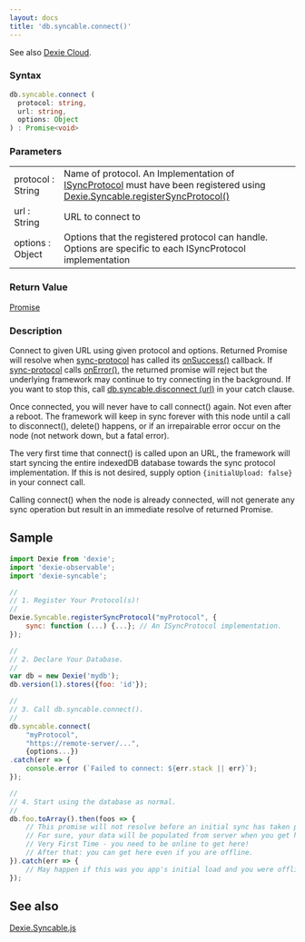 ```yaml
---
layout: docs
title: 'db.syncable.connect()'
---
```

See also [Dexie Cloud](/cloud/).

### Syntax

```typescript
db.syncable.connect (
  protocol: string,
  url: string,
  options: Object
) : Promise<void>
```

### Parameters

<table>
<tr>
  <td>protocol : String</td>
  <td>
    Name of protocol. An Implementation of <a href="/docs/Syncable/Dexie.Syncable.ISyncProtocol">ISyncProtocol</a> must have been registered using <a href="/docs/Syncable/Dexie.Syncable.registerSyncProtocol()">Dexie.Syncable.registerSyncProtocol()</a>
  </td>
</tr>
<tr><td>url : String</td><td>URL to connect to</td></tr>
<tr><td>options : Object</td><td>Options that the registered protocol can handle. Options are specific to each ISyncProtocol implementation</td></tr>
</table>

### Return Value

[Promise](/docs/Promise/Promise)

### Description

Connect to given URL using given protocol and options. Returned Promise will resolve when [sync-protocol](/docs/Syncable/Dexie.Syncable.ISyncProtocol) has called its [onSuccess()](/docs/Syncable/Dexie.Syncable.ISyncProtocol#onsuccess--function-continuation) callback. If [sync-protocol](/docs/Syncable/Dexie.Syncable.ISyncProtocol) calls [onError()](/docs/Syncable/Dexie.Syncable.ISyncProtocol#onerror--error-again), the returned promise will reject but the underlying framework may continue to try connecting in the background. If you want to stop this, call [db.syncable.disconnect (url)](/docs/Syncable/db.syncable.disconnect()) in your catch clause.

Once connected, you will never have to call connect() again. Not even after a reboot. The framework will keep in sync forever with this node until a call to disconnect(), delete() happens, or if an irrepairable error occur on the node (not network down, but a fatal error).

The very first time that connect() is called upon an URL, the framework will start syncing the entire indexedDB database towards the sync protocol implementation. If this is not desired, supply option `{initialUpload: false}` in your connect call.

Calling connect() when the node is already connected, will not generate any sync operation but result in an immediate resolve of returned Promise.

## Sample

```javascript
import Dexie from 'dexie';
import 'dexie-observable';
import 'dexie-syncable';

//
// 1. Register Your Protocol(s)!
//
Dexie.Syncable.registerSyncProtocol("myProtocol", {
    sync: function (...) {...}; // An ISyncProtocol implementation.
});

//
// 2. Declare Your Database.
//
var db = new Dexie('mydb');
db.version(1).stores({foo: 'id'});

//
// 3. Call db.syncable.connect().
//
db.syncable.connect(
    "myProtocol",
    "https://remote-server/...",
    {options...})
.catch(err => {
    console.error (`Failed to connect: ${err.stack || err}`);
});

//
// 4. Start using the database as normal.
//
db.foo.toArray().then(foos => {
    // This promise will not resolve before an initial sync has taken place.
    // For sure, your data will be populated from server when you get here.
    // Very First Time - you need to be online to get here!
    // After that: you can get here even if you are offline.
}).catch(err => {
    // May happen if this was you app's initial load and you were offline.
});

```

## See also

[Dexie.Syncable.js](/docs/Syncable/Dexie.Syncable.js)

